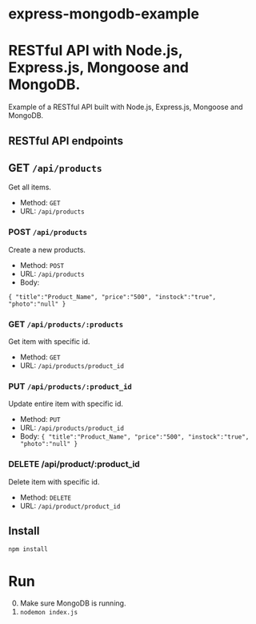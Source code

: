 # express-mongodb-example

# RESTful API with Node.js, Express.js, Mongoose and MongoDB.


Example of a RESTful API built with Node.js, Express.js, Mongoose and MongoDB.

## RESTful API endpoints
## GET `/api/products`

Get all items.

+ Method: `GET`
+ URL: `/api/products`


### POST `/api/products`

Create a new products.

+ Method: `POST`
+ URL: `/api/products`
+ Body:

`
{
	"title":"Product_Name",
	"price":"500",
	"instock":"true",
	"photo":"null"
}
`

### GET `/api/products/:products`

Get item with specific id.

+ Method: `GET`
+ URL: `/api/products/product_id`


### PUT `/api/products/:product_id`

Update entire item with specific id.

+ Method: `PUT`
+ URL: `/api/products/product_id`
+ Body:
`
{
	"title":"Product_Name",
	"price":"500",
	"instock":"true",
	"photo":"null"
}
`


### DELETE /api/product/:product_id

Delete item with specific id.

+ Method: `DELETE`
+ URL: `/api/product/product_id`

## Install

	npm install


# Run
0. Make sure MongoDB is running.
1. `nodemon index.js`

 

